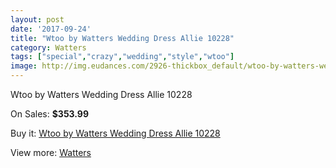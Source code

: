 ```yaml
---
layout: post
date: '2017-09-24'
title: "Wtoo by Watters Wedding Dress Allie 10228"
category: Watters
tags: ["special","crazy","wedding","style","wtoo"]
image: http://img.eudances.com/2926-thickbox_default/wtoo-by-watters-wedding-dress-allie-10228.jpg
---
```

Wtoo by Watters Wedding Dress Allie 10228

On Sales: **$353.99**
<a href="https://www.eudances.com/en/watters/1016-wtoo-by-watters-wedding-dress-allie-10228.html"><amp-img layout="responsive" width="600" height="600" src="//img.eudances.com/2926-thickbox_default/wtoo-by-watters-wedding-dress-allie-10228.jpg" alt="Wtoo by Watters Wedding Dress Allie 10228 0" /></a>
<a href="https://www.eudances.com/en/watters/1016-wtoo-by-watters-wedding-dress-allie-10228.html"><amp-img layout="responsive" width="600" height="600" src="//img.eudances.com/2927-thickbox_default/wtoo-by-watters-wedding-dress-allie-10228.jpg" alt="Wtoo by Watters Wedding Dress Allie 10228 1" /></a>

Buy it: [Wtoo by Watters Wedding Dress Allie 10228](https://www.eudances.com/en/watters/1016-wtoo-by-watters-wedding-dress-allie-10228.html "Wtoo by Watters Wedding Dress Allie 10228")

View more: [Watters](https://www.eudances.com/en/12-watters "Watters")